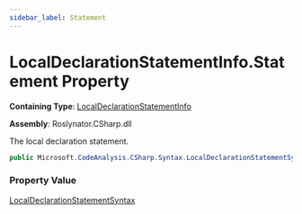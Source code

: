 ```yaml
---
sidebar_label: Statement
---
```


# LocalDeclarationStatementInfo\.Statement Property

**Containing Type**: [LocalDeclarationStatementInfo](../index.md)

**Assembly**: Roslynator\.CSharp\.dll

  
The local declaration statement\.

```csharp
public Microsoft.CodeAnalysis.CSharp.Syntax.LocalDeclarationStatementSyntax Statement { get; }
```

### Property Value

[LocalDeclarationStatementSyntax](https://docs.microsoft.com/en-us/dotnet/api/microsoft.codeanalysis.csharp.syntax.localdeclarationstatementsyntax)

